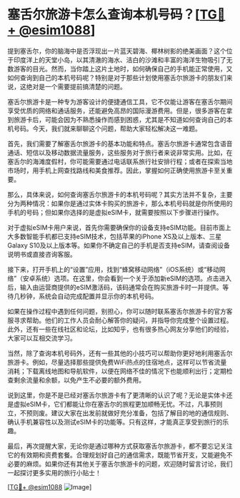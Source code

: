 # 塞舌尔旅游卡怎么查询本机号码？[[TG💪+ @esim1088](https://t.me/s/esim1088)]

提到塞舌尔，你的脑海中是否浮现出一片蓝天碧海、椰林树影的绝美画面？这个位于印度洋上的天堂小岛，以其清澈的海水、洁白的沙滩和丰富的海洋生物吸引了无数游客的目光。然而，当你踏上这片土地时，如何确保自己的手机能正常使用，又如何查询到自己的本机号码呢？特别是对于那些计划使用塞舌尔旅游卡的朋友们来说，这绝对是一个需要提前搞清楚的问题。

塞舌尔旅游卡是一种专为游客设计的便捷通信工具，它不仅能让游客在塞舌尔期间享受优质的网络和通话服务，还能避免高昂的国际漫游费用。但是，很多游客在拿到旅游卡后，可能会因为不熟悉操作而感到困惑，尤其是不知道如何查询自己的本机号码。今天，我们就来聊聊这个问题，帮助大家轻松解决这一难题。

首先，我们需要了解塞舌尔旅游卡的基本功能和特点。塞舌尔旅游卡通常包含语音通话、短信以及移动数据流量服务，这些服务对于旅行者来说非常实用。比如，在塞舌尔的海滩度假村，你可能需要通过电话联系旅行社安排行程；或者在探索当地市场时，用手机上网查找路线和美食推荐。因此，掌握如何正确使用旅游卡至关重要。

那么，具体来说，如何查询塞舌尔旅游卡的本机号码呢？其实方法并不复杂，主要分为两种情况：如果你是通过实体卡购买的旅游卡，那么本机号码就是你所使用的手机的号码；但如果你选择的是虚拟eSIM卡，就需要按照以下步骤进行操作。

对于虚拟eSIM卡用户来说，首先你需要确保你的设备支持eSIM功能。目前市面上大多数智能手机都已支持eSIM技术，包括苹果的iPhone XS及以上版本、三星Galaxy S10及以上版本等。如果你不确定自己的手机是否支持eSIM，请查阅设备说明书或直接咨询客服。

接下来，打开手机上的“设置”应用，找到“蜂窝移动网络”（iOS系统）或“移动网络”（安卓系统）选项。在这里，你会看到一个关于添加新eSIM的选项。点击进入后，输入由运营商提供的eSIM激活码，该码通常会在购买旅游卡时一并提供。等待几秒钟，系统会自动完成配置并显示你的本机号码。

如果在操作过程中遇到任何问题，别担心，你可以随时联系塞舌尔旅游卡的官方客服寻求帮助。他们的工作人员会耐心解答你的疑问，并指导你完成整个设置过程。此外，还有一些在线社区和论坛，比如知乎，也有很多热心网友分享他们的经验，大家可以互相交流学习。

当然，除了查询本机号码外，还有一些其他的小技巧可以帮助你更好地利用塞舌尔旅游卡。例如，尽量选择那些提供免费WiFi热点的住宿地点，这样可以节省流量消耗；下载离线地图和导航软件，以便在网络不佳的情况下也能顺利出行；定期检查剩余流量和余额，以免产生不必要的额外费用。

说到这里，你是不是已经对塞舌尔旅游卡有了更清晰的认识了呢？无论是实体卡还是虚拟eSIM卡，它们都能让你在塞舌尔的旅程更加顺畅无忧。不过，凡事预则立，不预则废。建议大家在出发前就做好充分准备，包括了解目的地的通信规则、确认手机兼容性以及测试eSIM卡的功能等。只有这样，才能真正享受到旅行的乐趣。

最后，再次提醒大家，无论你是通过哪种方式获取塞舌尔旅游卡，都不要忘记关注它的有效期和资费套餐。合理规划好自己的通信需求，既能节省开支，又能避免不必要的麻烦。如果你还有其他关于塞舌尔旅游卡的问题，欢迎随时留言讨论，我们一起探讨更多实用的旅行小贴士！

[[TG💪+ @esim1088](https://t.me/s/esim1088) ![Image](https://i.postimg.cc/4NQfJmqS/Snipaste-2025-05-13-00-14-12.png)]